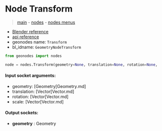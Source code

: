 # Node Transform

> [main](../structure.md) - [nodes](nodes.md) - [nodes menus](nodes_menus.md)

- [Blender reference](https://docs.blender.org/manual/en/latest/modeling/geometry_nodes/geometry/transform.html)
- [api reference](https://docs.blender.org/api/current/bpy.types.GeometryNodeTransform.html)
- geonodes name: `Transform`
- bl_idname: `GeometryNodeTransform`

```python
from geonodes import nodes

node = nodes.Transform(geometry=None, translation=None, rotation=None, scale=None)
```

#### Input socket arguments:

- geometry: [Geometry[Geometry.md]
- translation: [Vector[Vector.md]
- rotation: [Vector[Vector.md]
- scale: [Vector[Vector.md]

#### Output sockets:

- **geometry** : Geometry

